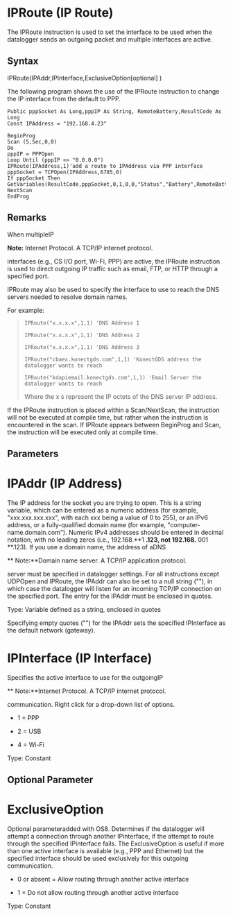 # IPRoute (IP Route)

The IPRoute instruction is used to set the interface to be used when the datalogger sends an outgoing packet and multiple interfaces are active.

## Syntax

IPRoute(IPAddr,IPInterface,ExclusiveOption[optional] )

The following program shows the use of the IPRoute instruction to change the IP interface from the default to PPP.

```
Public pppSocket As Long,pppIP As String, RemoteBattery,ResultCode As Long
Const IPAddress = "192.168.4.23"

BeginProg
Scan (5,Sec,0,0)
Do
pppIP = PPPOpen
Loop Until (pppIP <> "0.0.0.0")
IPRoute(IPAddress,1)'add a route to IPAddress via PPP interface
pppSocket = TCPOpen(IPAddress,6785,0)
If pppSocket Then GetVariables(ResultCode,pppSocket,0,1,0,0,"Status","Battery",RemoteBattery,1)
NextScan
EndProg
```

## Remarks

When multipleIP

**Note:** Internet Protocol. A TCP/IP internet protocol.

interfaces (e.g., CS I/O port, Wi-Fi, PPP) are active, the IPRoute instruction is used to direct outgoing IP traffic such as email, FTP, or HTTP through a specified port.

IPRoute may also be used to specify the interface to use to reach the DNS servers needed to resolve domain names.

For example:

> ```
> IPRoute("x.x.x.x",1,1) 'DNS Address 1
> ```
>
> ```
> IPRoute("x.x.x.x",1,1) 'DNS Address 2
> ```
>
> ```
> IPRoute("x.x.x.x",1,1) 'DNS Address 3
> ```
>
> ```
> IPRoute("cbaex.konectgds.com",1,1) 'KonectGDS address the datalogger wants to reach
> ```
>
> ```
> IPRoute("kdapiemail.konectgds.com",1,1) 'Email Server the datalogger wants to reach
> ```
>
> Where the x s represent the IP octets of the DNS server IP address.

If the IPRoute instruction is placed within a Scan/NextScan, the instruction will not be executed at compile time, but rather when the instruction is encountered in the scan. If IPRoute appears between BeginProg and Scan, the instruction will be executed only at compile time.

## Parameters

# IPAddr (IP Address)

The IP address for the socket you are trying to open. This is a string variable, which can be entered as a numeric address (for example, "xxx.xxx.xxx.xxx", with each xxx being a value of 0 to 255), or an IPv6 address, or a fully-qualified domain name (for example, "computer-name.domain.com"). Numeric IPv4 addresses should be entered in decimal notation, with no leading zeros (i.e., 192.168.**1 **.123, not 192.168.** 001 **.123). If you use a domain name, the address of aDNS

** Note:**Domain name server. A TCP/IP application protocol.

server must be specified in datalogger settings. For all instructions except UDPOpen and IPRoute, the IPAddr can also be set to a null string (""), in which case the datalogger will listen for an incoming TCP/IP connection on the specified port. The entry for the IPAddr must be enclosed in quotes.

Type: Variable defined as a string, enclosed in quotes

Specifying empty quotes ("") for the IPAddr sets the specified IPInterface as the default network (gateway).

# IPInterface (IP Interface)

Specifies the active interface to use for the outgoingIP

** Note:**Internet Protocol. A TCP/IP internet protocol.

communication. Right click for a drop-down list of options.

- 1 = PPP

- 2 = USB

- 4 = Wi-Fi

Type: Constant

## Optional Parameter

# ExclusiveOption

Optional parameteradded with OS8. Determines if the datalogger will attempt a connection through another IPinterface, if the attempt to route through the specified IPinterface fails. The ExclusiveOption is useful if more than one active interface is available (e.g., PPP and Ethernet) but the specified interface should be used exclusively for this outgoing communication.

- 0 or absent = Allow routing through another active interface

- 1 = Do not allow routing through another active interface

Type: Constant
